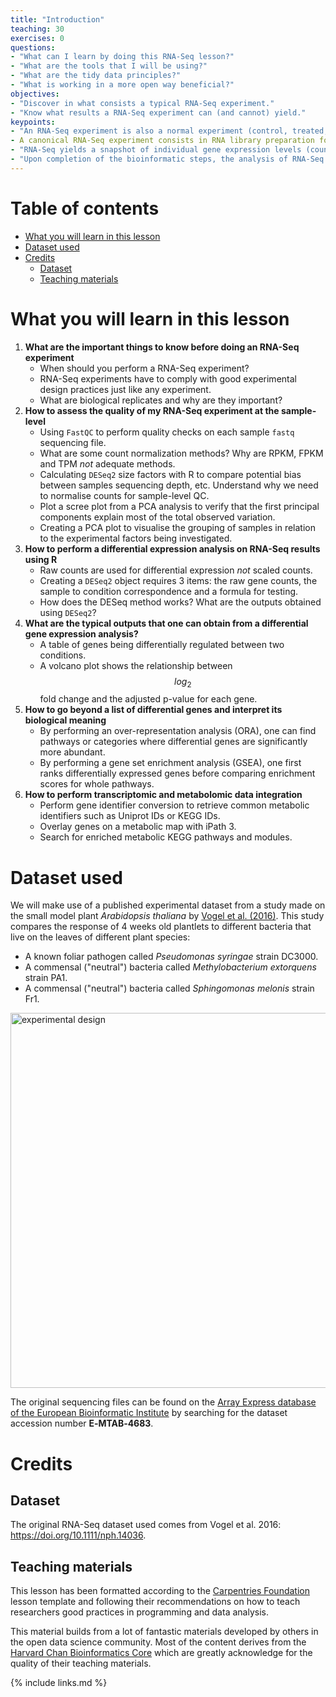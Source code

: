 ```yaml
---
title: "Introduction"
teaching: 30
exercises: 0
questions:
- "What can I learn by doing this RNA-Seq lesson?"
- "What are the tools that I will be using?"
- "What are the tidy data principles?"
- "What is working in a more open way beneficial?"
objectives:
- "Discover in what consists a typical RNA-Seq experiment."
- "Know what results a RNA-Seq experiment can (and cannot) yield."
keypoints:
- "An RNA-Seq experiment is also a normal experiment (control, treated, replication, etc.)."
- A canonical RNA-Seq experiment consists in RNA library preparation followed by bioinformatic analyses."
- "RNA-Seq yields a snapshot of individual gene expression levels (count table)."
- "Upon completion of the bioinformatic steps, the analysis of RNA-Seq results can be done using the DESeq2 R package."
---
```


# Table of contents

<!-- MarkdownTOC autolink="True" -->

- [What you will learn in this lesson](#what-you-will-learn-in-this-lesson)
- [Dataset used](#dataset-used)
- [Credits](#credits)
    - [Dataset](#dataset)
    - [Teaching materials](#teaching-materials)

<!-- /MarkdownTOC -->

# What you will learn in this lesson

1. **What are the important things to know before doing an RNA-Seq experiment** 
    - When should you perform a RNA-Seq experiment?  
    - RNA-Seq experiments have to comply with good experimental design practices just like any experiment.
    - What are biological replicates and why are they important?
2. **How to assess the quality of my RNA-Seq experiment at the sample-level**
    - Using `FastQC` to perform quality checks on each sample `fastq` sequencing file.
    - What are some count normalization methods? Why are RPKM, FPKM and TPM _not_ adequate methods.
    - Calculating `DESeq2` size factors with R to compare potential bias between samples sequencing depth, etc. Understand why we need to normalise counts for sample-level QC.  
    - Plot a scree plot from a PCA analysis to verify that the first principal components explain most of the total observed variation.
    - Creating a PCA plot to visualise the grouping of samples in relation to the experimental factors being investigated.
3. **How to perform a differential expression analysis on RNA-Seq results using R**
    - Raw counts are used for differential expression _not_ scaled counts. 
    - Creating a `DESeq2` object requires 3 items: the raw gene counts, the sample to condition correspondence and a formula for testing.   
    - How does the DESeq method works? What are the outputs obtained using `DESeq2`? 
4. **What are the typical outputs that one can obtain from  a differential gene expression analysis?**
    - A table of genes being differentially regulated between two conditions. 
    - A volcano plot shows the relationship between $$log_{2}$$ fold change and the adjusted p-value for each gene.
5. **How to go beyond a list of differential genes and interpret its biological meaning**
    - By performing an over-representation analysis (ORA), one can find pathways or categories where differential genes are significantly more abundant. 
    - By performing a gene set enrichment analysis (GSEA), one first ranks differentially expressed genes before comparing enrichment scores for whole pathways. 
6. **How to perform transcriptomic and metabolomic data integration**
    - Perform gene identifier conversion to retrieve common metabolic identifiers such as Uniprot IDs or KEGG IDs.
    - Overlay genes on a metabolic map with iPath 3. 
    - Search for enriched metabolic KEGG pathways and modules.   


# Dataset used 

We will make use of a published experimental dataset from a study made on the small model plant _Arabidopsis thaliana_ by [Vogel et al. (2016)](https://doi.org/10.1111/nph.14036). This study compares the response of 4 weeks old plantlets to different bacteria that live on the leaves of different plant species:
- A known foliar pathogen called _Pseudomonas syringae_ strain DC3000. 
- A commensal ("neutral") bacteria called _Methylobacterium extorquens_ strain PA1.
- A commensal ("neutral") bacteria called _Sphingomonas melonis_ strain Fr1. 

<img src="../img/experimental_design.png" width="600px" alt="experimental design" >


The original sequencing files can be found on the [Array Express database of the European Bioinformatic Institute](https://www.ebi.ac.uk/arrayexpress) by searching for the dataset accession number __E‐MTAB‐4683__.

# Credits

## Dataset
The original RNA-Seq dataset used comes from Vogel et al. 2016:  https://doi.org/10.1111/nph.14036.  

## Teaching materials
This lesson has been formatted according to the [Carpentries Foundation](https://carpentries.org/) lesson template and following their recommendations on how to teach researchers good practices in programming and data analysis.   

This material builds from a lot of fantastic materials developed by others in the open data science community. Most of the content derives from the [Harvard Chan Bioinformatics Core](https://github.com/hbctraining) which are greatly acknowledge for the quality of their teaching materials.

{% include links.md %}
